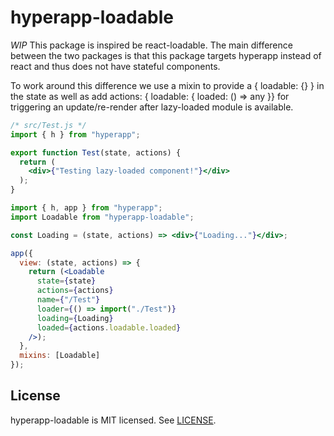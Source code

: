 # hyperapp-loadable
*WIP*
This package is inspired be react-loadable.  The main difference between the two packages is that this package targets hyperapp instead of react and thus does not have stateful components.

To work around this difference we use a mixin to provide a { loadable: {} } in the state as well as add actions: { loadable: { loaded: () => any }} for triggering an update/re-render after lazy-loaded module is available.

```jsx
/* src/Test.js */
import { h } from "hyperapp";

export function Test(state, actions) {
  return (
    <div>{"Testing lazy-loaded component!"}</div>
  );
}
```

```jsx
import { h, app } from "hyperapp";
import Loadable from "hyperapp-loadable";

const Loading = (state, actions) => <div>{"Loading..."}</div>;

app({
  view: (state, actions) => {
    return (<Loadable 
      state={state}
      actions={actions}
      name={"/Test"}
      loader={() => import("./Test")}
      loading={Loading}
      loaded={actions.loadable.loaded}
    />);
  },
  mixins: [Loadable]
});
```

## License

hyperapp-loadable is MIT licensed. See [LICENSE](LICENSE.md).

